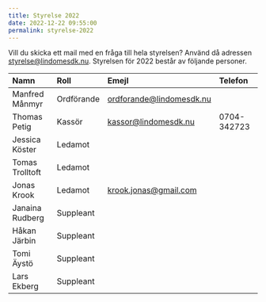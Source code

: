 ```yaml
---
title: Styrelse 2022
date: 2022-12-22 09:55:00
permalink: styrelse-2022
---
```

Vill du skicka ett mail med en fråga till hela styrelsen? Använd då adressen <styrelse@lindomesdk.nu>. Styrelsen för 2022 består av följande personer.

| Namn | Roll | Emejl | Telefon |
|:-----|:-----|:------|:--------|
| Manfred Månmyr | Ordförande | <ordforande@lindomesdk.nu> | |
| Thomas Petig | Kassör | <kassor@lindomesdk.nu> | 0704-342723 |
| Jessica Köster | Ledamot | | |
| Tomas Trolltoft | Ledamot || |
| Jonas Krook | Ledamot | <krook.jonas@gmail.com> | |
| Janaina Rudberg | Suppleant | | |
| Håkan Järbin | Suppleant | | |
| Tomi Äystö | Suppleant | | |
| Lars Ekberg | Suppleant | | |
